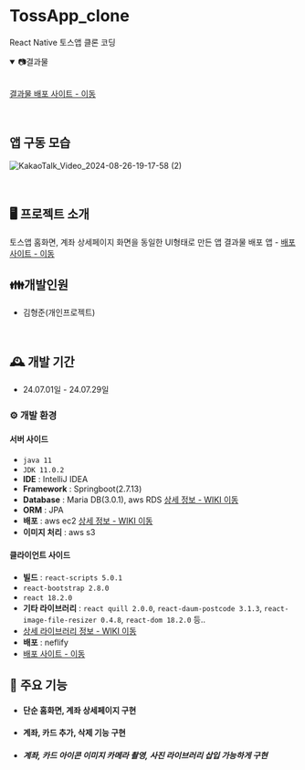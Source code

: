 # TossApp_clone
React Native 토스앱 클론 코딩

<details open>
<summary>📷결과물 </summary>

<br>

<a href="https://file.kiwi/f559240c#3wQHEogSFhhpBr8reWG11A" > 결과물 배포 사이트 - 이동</a>

<br>

## 앱 구동 모습
![KakaoTalk_Video_2024-08-26-19-17-58 (2)](https://github.com/user-attachments/assets/9d3da32d-1c59-403e-adb7-3697b66aac8e)

</details>

<br>

## 🖥️ 프로젝트 소개
토스앱 홈화면, 계좌 상세페이지 화면을 동일한 UI형태로 만든 앱
결과물 배포 앱 - <a href="https://web--bro-store.netlify.app/" > 배포 사이트 - 이동</a>

## 👪개발인원
- 김형준(개인프로젝트)

<br>


## 🕰️ 개발 기간
* 24.07.01일 - 24.07.29일

### ⚙️ 개발 환경

#### 서버 사이드
- `java 11`
- `JDK 11.0.2`
- **IDE** : IntelliJ IDEA
- **Framework** : Springboot(2.7.13)
- **Database** : Maria DB(3.0.1), aws RDS  <a href="https://github.com/gamjagogi/BroStore/wiki/%EB%8D%B0%EC%9D%B4%ED%84%B0%EB%B2%A0%EC%9D%B4%EC%8A%A4(RDS),-%EC%9D%B4%EB%AF%B8%EC%A7%80-%EC%B2%98%EB%A6%AC(S3)" >상세 정보 - WIKI 이동</a>
- **ORM** : JPA
- **배포** : aws ec2  <a href="https://github.com/gamjagogi/BroStore/wiki/%EB%B0%B0%ED%8F%AC-%EA%B3%BC%EC%A0%95(Deployment)" >상세 정보 - WIKI 이동</a>
- **이미지 처리** : aws s3


#### 클라이언트 사이드
- **빌드** : `react-scripts 5.0.1`
- `react-bootstrap 2.8.0`
- `react 18.2.0`
- **기타 라이브러리** : `react quill 2.0.0`, `react-daum-postcode 3.1.3`, `react-image-file-resizer 0.4.8`, `react-dom 18.2.0` 등..
- <a href="https://github.com/gamjagogi/BroStore/wiki/%EB%A6%AC%EC%95%A1%ED%8A%B8-%EB%9D%BC%EC%9D%B4%EB%B8%8C%EB%9F%AC%EB%A6%AC(Package.json)" >상세 라이브러리 정보 - WIKI 이동</a>
- **배포** : neflify
- <a href="https://web--bro-store.netlify.app/" > 배포 사이트 - 이동</a>

## 📌 주요 기능

- #### 단순 홈화면, 계좌 상세페이지 구현
- #### 계좌, 카드 추가, 삭제 기능 구현
- ##### 계좌, 카드 아이콘 이미지 카메라 촬영, 사진 라이브러리 삽입 가능하게 구현

